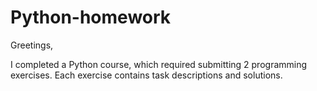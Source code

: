 # Python-homework

Greetings,

I completed a Python course, which required submitting 2 programming exercises.
Each exercise contains task descriptions and solutions. 
